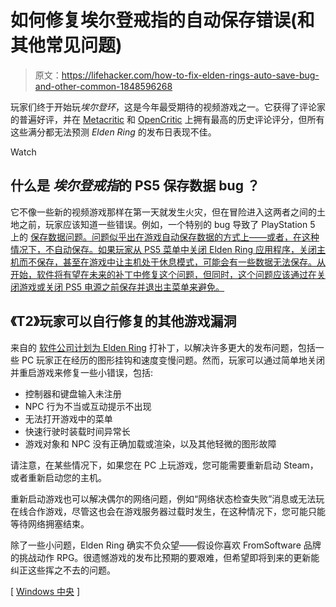 # 如何修复埃尔登戒指的自动保存错误(和其他常见问题)

> 原文：<https://lifehacker.com/how-to-fix-elden-rings-auto-save-bug-and-other-common-1848596268>

玩家们终于开始玩*埃尔登环*，这是今年最受期待的视频游戏之一。它获得了评论家的普遍好评，并在 [Metacritic](https://www.metacritic.com/game/playstation-5/elden-ring) 和 [OpenCritic](https://opencritic.com/game/12090/elden-ring) 上拥有最高的历史评论评分，但所有这些满分都无法预测 *Elden Ring* 的发布日表现不佳。

Watch

## 什么是 *埃尔登戒指*的 PS5 保存数据 bug ？

它不像一些新的视频游戏那样在第一天就发生火灾，但在冒险进入这两者之间的土地之前，玩家应该知道一些错误。例如，一个特别的 bug 导致了 PlayStation 5 上的 [保存数据问题。问题似乎出在游戏自动保存数据的方式上——或者，在这种情况下，不自动保存。如果玩家从 PS5 菜单中关闭 Elden Ring 应用程序，关闭主机而不保存，甚至在游戏中让主机处于休息模式，可能会有一些数据无法保存。从开始，软件将有望在未来的补丁中修复这个问题，但同时，这个问题应该通过在关闭游戏或关闭 PS5 电源之前保存并退出主菜单来避免。](https://www.engadget.com/elden-ring-game-save-issues-ps5-performance-framerate-pc-162844517.html?src=rss)

## 《T2》玩家可以自行修复的其他游戏漏洞

来自的 [软件公司计划为 Elden Ring](https://en.bandainamcoent.eu/elden-ring/news/message-about-some-performance-issues-elden-ring) 打补丁，以解决许多更大的发布问题，包括一些 PC 玩家正在经历的图形挂钩和速度变慢问题。然而，玩家可以通过简单地关闭并重启游戏来修复一些小错误，包括:

*   控制器和键盘输入未注册
*   NPC 行为不当或互动提示不出现
*   无法打开游戏中的菜单
*   快速行驶时装载时间异常长
*   游戏对象和 NPC 没有正确加载或渲染，以及其他轻微的图形故障

请注意，在某些情况下，如果您在 PC 上玩游戏，您可能需要重新启动 Steam，或者重新启动您的主机。

重新启动游戏也可以解决偶尔的网络问题，例如“网络状态检查失败”消息或无法玩在线合作游戏，尽管这也会在游戏服务器过载时发生，在这种情况下，您可能只能等待网络拥塞结束。

除了一些小问题，Elden Ring 确实不负众望——假设你喜欢 FromSoftware 品牌的挑战动作 RPG。很遗憾游戏的发布比预期的要艰难，但希望即将到来的更新能纠正这些挥之不去的问题。

[ [Windows 中央](https://www.windowscentral.com/elden-ring-known-bugs-and-launch-issues) ]